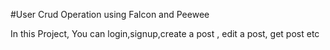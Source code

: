 #User Crud Operation using Falcon and Peewee

In this Project, You can login,signup,create a post , edit a post, get post etc
